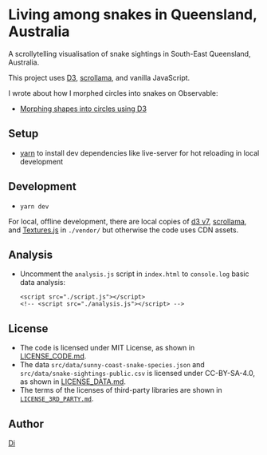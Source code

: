 # Living among snakes in Queensland, Australia

A scrollytelling visualisation of snake sightings in South-East Queensland, Australia.

This project uses [D3](https://d3js.org/), [scrollama](https://github.com/russellsamora/scrollama), and vanilla JavaScript.

I wrote about how I morphed circles into snakes on Observable:

- [Morphing shapes into circles using D3](https://observablehq.com/@didoesdigital/morphing-shapes-into-circles-with-d3)

## Setup

- [yarn](https://yarnpkg.com/lang/en/docs/install/) to install dev dependencies like live-server for hot reloading in local development

## Development

- `yarn dev`

For local, offline development, there are local copies of [d3 v7](https://d3js.org), [scrollama](https://github.com/russellsamora/scrollama), and [Textures.js](https://riccardoscalco.it/textures/) in `./vendor/` but otherwise the code uses CDN assets.

## Analysis

- Uncomment the `analysis.js` script in `index.html` to `console.log` basic data analysis:
    ```
    <script src="./script.js"></script>
    <!-- <script src="./analysis.js"></script> -->
    ```

## License

- The code is licensed under MIT License, as shown in [LICENSE_CODE.md](./LICENSE_CODE.md).
- The data `src/data/sunny-coast-snake-species.json` and `src/data/snake-sightings-public.csv` is licensed under CC-BY-SA-4.0, as shown in [LICENSE_DATA.md](./LICENSE_DATA.md).
- The terms of the licenses of third-party libraries are shown in [`LICENSE_3RD_PARTY.md`](./LICENSE_3RD_PARTY.md).

## Author

[Di](https://didoesdigital.com)
